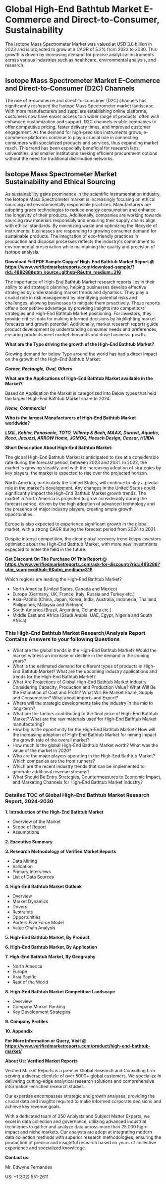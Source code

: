 <h1>Global High-End Bathtub Market E-Commerce and Direct-to-Consumer, Sustainability</h1><p class=""><p>The Isotope Mass Spectrometer Market was valued at USD 3.8 billion in 2023 and is projected to grow at a CAGR of 5.2% from 2023 to 2030. This growth is driven by increasing demand for precise analytical instruments across various industries such as healthcare, environmental analysis, and research. </p><h2>Isotope Mass Spectrometer Market E-Commerce and Direct-to-Consumer (D2C) Channels</h2><p>The rise of e-commerce and direct-to-consumer (D2C) channels has significantly reshaped the Isotope Mass Spectrometer market landscape. With more manufacturers and suppliers establishing online platforms, customers now have easier access to a wider range of products, often with enhanced customization and support. D2C channels enable companies to offer competitive pricing, faster delivery times, and improved customer engagement. As the demand for high-precision instruments grows, e-commerce platforms continue to play a crucial role in connecting consumers with specialized products and services, thus expanding market reach. This trend has been especially beneficial for research labs, universities, and smaller institutions seeking efficient procurement options without the need for traditional distribution networks. </p><h2>Isotope Mass Spectrometer Market Sustainability and Ethical Sourcing</h2><p>As sustainability gains prominence in the scientific instrumentation industry, the Isotope Mass Spectrometer market is increasingly focusing on ethical sourcing and environmentally responsible practices. Manufacturers are adopting green technologies to reduce energy consumption and enhance the longevity of their products. Additionally, companies are working towards sourcing raw materials responsibly and ensuring their supply chains align with ethical standards. By minimizing waste and optimizing the lifecycle of instruments, businesses are responding to growing consumer demand for sustainable products. The integration of eco-friendly practices in production and disposal processes reflects the industry's commitment to environmental preservation while maintaining the quality and precision of isotope analysis. </p></p><p class=""><strong>Download Full PDF Sample Copy of High-End Bathtub Market Report @ <a href="https://www.verifiedmarketreports.com/download-sample/?rid=488288&utm_source=github-R&utm_medium=316" target="_blank">https://www.verifiedmarketreports.com/download-sample/?rid=488288&utm_source=github-R&utm_medium=316</a></strong></p><p>The importance of&nbsp;High-End Bathtub Market research reports lies in their ability to aid strategic planning, helping businesses develop effective strategies by understanding market trends and dynamics. They play a crucial role in risk management by identifying potential risks and challenges, allowing businesses to mitigate them proactively. These reports offer a competitive advantage by providing insights into competitors' strategies and High-End Bathtub Market positioning. For investors, they provide critical data for making informed decisions by highlighting market forecasts and growth potential. Additionally, market research reports guide product development by understanding consumer needs and preferences, ensuring products meet market demands and drive business growth.</p><p><strong>What are the&nbsp;Type driving the growth of the High-End Bathtub Market?</strong></p><p id="" class="">Growing demand for below Type around the world has had a direct impact on the growth of the High-End Bathtub Market:</p><p class=""><em><strong>Corner, Rectangle, Oval, Others</strong></em></p><p class=""><strong>What are the&nbsp;Applications&nbsp;of High-End Bathtub Market available in the Market?</strong></p><p id="" class="">Based on Application the Market is categorized into Below types that held the largest High-End Bathtub Market share In 2024.</p><p class=""><em><strong>Home, Commercial</strong></em></p><p class=""><strong>Who is the largest Manufacturers of High-End Bathtub Market worldwide?</strong></p><p><em><strong>LIXIL, Kohler, Panasonic, TOTO, Villeroy & Boch, MAAX, Duravit, Aquatic, Roca, Jacuzzi, ARROW Home, JOMOO, Hoesch Design, Caesar, HUIDA</strong></em></p><p id="" class=""><strong>Short Description About High-End Bathtub Market:</strong></p><p>The global High-End Bathtub Market is anticipated to rise at a considerable rate during the forecast period, between 2023 and 2031. In 2022, the market is growing steadily, and with the increasing adoption of strategies by key players, the market is expected to rise over the projected horizon.</p><p>North America, particularly the United States, will continue to play a pivotal role in the market's development. Any changes in the United States could significantly impact the High-End Bathtub Market growth trends. The market in North America is projected to grow considerably during the forecast period, driven by the high adoption of advanced technology and the presence of major industry players, creating ample growth opportunities.</p><p>Europe is also expected to experience significant growth in the global market, with a strong CAGR during the forecast period from 2024 to 2031.</p><p>Despite intense competition, the clear global recovery trend keeps investors optimistic about the High-End Bathtub Market, with more new investments expected to enter the field in the future.</p><p id="" class=""><strong>Get Discount On The Purchase Of This Report @ <a href="https://www.verifiedmarketreports.com/ask-for-discount/?rid=488288?utm_source=github-R&utm_medium=316" target="_blank">https://www.verifiedmarketreports.com/ask-for-discount/?rid=488288?utm_source=github-R&utm_medium=316</a></strong></p><p class="">Which regions are leading the High-End Bathtub Market?</p><ul><li>North America (United States, Canada and Mexico)</li><li>Europe (Germany, UK, France, Italy, Russia and Turkey etc.)</li><li>Asia-Pacific (China, Japan, Korea, India, Australia, Indonesia, Thailand, Philippines, Malaysia and Vietnam)</li><li>South America (Brazil, Argentina, Columbia etc.)</li><li>Middle East and Africa (Saudi Arabia, UAE, Egypt, Nigeria and South Africa)</li></ul><h3 id="" class="">This High-End Bathtub Market Research/Analysis Report Contains Answers to your following Questions</h3><ul><li>What are the global trends in the High-End Bathtub Market? Would the market witness an increase or decline in the demand in the coming years?</li><li>What is the estimated demand for different types of products in High-End Bathtub Market? What are the upcoming industry applications and trends for the High-End Bathtub Market?</li><li>What Are Projections of Global High-End Bathtub Market Industry Considering Capacity, Production and Production Value? What Will Be the Estimation of Cost and Profit? What Will Be Market Share, Supply and Consumption? What about imports and Export?</li><li>Where will the strategic developments take the industry in the mid to long-term?</li><li>What are the factors contributing to the final price of High-End Bathtub Market? What are the raw materials used for High-End Bathtub Market manufacturing?</li><li>How big is the opportunity for the High-End Bathtub Market? How will the increasing adoption of High-End Bathtub Market for mining impact the growth rate of the overall market?</li><li>How much is the global High-End Bathtub Market worth? What was the value of the market In 2020?</li><li>Who are the major players operating in the High-End Bathtub Market? Which companies are the front runners?</li><li>Which are the recent industry trends that can be implemented to generate additional revenue streams?</li><li>What Should Be Entry Strategies, Countermeasures to Economic Impact, and Marketing Channels for High-End Bathtub Market Industry?</li></ul><h3 id="" class="">Detailed TOC of Global High-End Bathtub Market Research Report, 2024-2030</h3><p id="" class=""><strong>1. Introduction of the High-End Bathtub Market</strong></p><ul><li>Overview of the Market</li><li>Scope of Report</li><li>Assumptions</li></ul><p id="" class=""><strong>2. Executive Summary</strong></p><p id="" class=""><strong>3. Research Methodology of Verified Market Reports</strong></p><ul><li>Data Mining</li><li>Validation</li><li>Primary Interviews</li><li>List of Data Sources</li></ul><p id="" class=""><strong>4. High-End Bathtub Market Outlook</strong></p><ul><li>Overview</li><li>Market Dynamics</li><li>Drivers</li><li>Restraints</li><li>Opportunities</li><li>Porters Five Force Model</li><li>Value Chain Analysis</li></ul><p id="" class=""><strong>5. High-End Bathtub Market, By Product</strong></p><p id="" class=""><strong>6. High-End Bathtub Market, By Application</strong></p><p id="" class=""><strong>7. High-End Bathtub Market, By Geography</strong></p><ul><li>North America</li><li>Europe</li><li>Asia Pacific</li><li>Rest of the World</li></ul><p id="" class=""><strong>8. High-End Bathtub Market Competitive Landscape</strong></p><ul><li>Overview</li><li>Company Market Ranking</li><li>Key Development Strategies</li></ul><p id="" class=""><strong>9. Company Profiles</strong></p><p id="" class=""><strong>10. Appendix</strong></p><p id="" class=""><strong>For More Information or Query, Visit @ <a href="https://www.verifiedmarketreports.com/product/high-end-bathtub-market/" target="_blank">https://www.verifiedmarketreports.com/product/high-end-bathtub-market/</a></strong></p><p id="" class=""><strong>About Us: Verified Market Reports</strong></p><p id="" class="">Verified Market Reports is a premier Global Research and Consulting firm serving a diverse clientele of over 5000+ global customers. We specialize in delivering cutting-edge analytical research solutions and comprehensive information-enriched research studies.</p><p id="" class="">Our expertise encompasses strategic and growth analyses, providing the crucial data and insights required to make informed corporate decisions and achieve key revenue goals.</p><p id="" class="">With a dedicated team of 250 Analysts and Subject Matter Experts, we excel in data collection and governance, utilizing advanced industrial techniques to gather and analyze data across more than 25,000 high-impact and niche markets. Our analysts are adept at integrating modern data collection methods with superior research methodologies, ensuring the production of precise and insightful research based on years of collective experience and specialized knowledge.</p><p id="" class=""><strong>Contact us:</strong></p><p id="" class="">Mr. Edwyne Fernandes</p><p id="" class="">US: +1(302) 551-2611</p>
